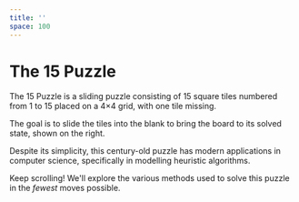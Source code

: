 ```yaml
---
title: ''
space: 100
---
```


# The 15 Puzzle

The 15 Puzzle is a sliding puzzle consisting of 15 square tiles numbered from 1 to 15 placed on a 4×4 grid, with one tile missing.

The goal is to slide the tiles into the blank to bring the board to its solved state, shown on the right.

Despite its simplicity, this century-old puzzle has modern applications in computer science, specifically in modelling heuristic algorithms.

Keep scrolling! We'll explore the various methods used to solve this puzzle in the _fewest_ moves possible.

